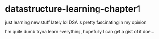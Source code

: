 # datastructure-learning-chapter1
just learning new stuff lately lol
DSA is pretty fascinating in my opinion

I'm quite dumb tryna learn everything, hopefully I can get a gist of it doe...
